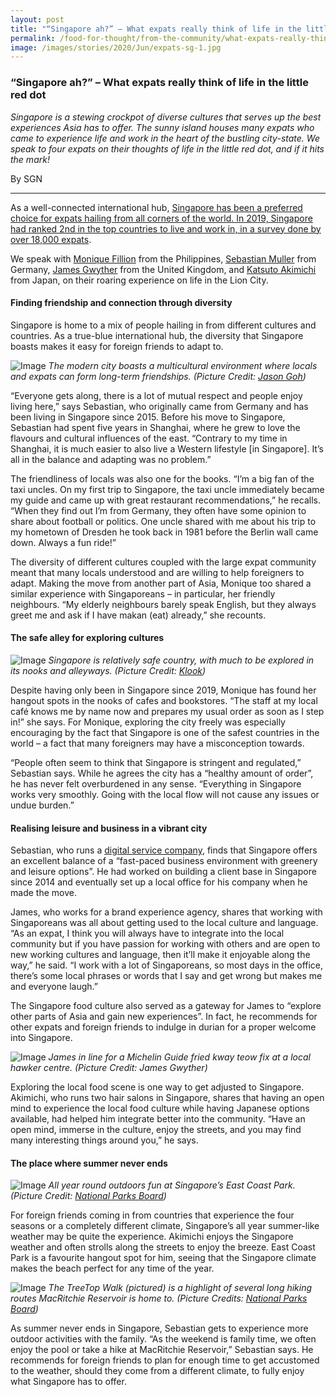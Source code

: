 ```yaml
---
layout: post
title: "“Singapore ah?” – What expats really think of life in the little red dot "
permalink: /food-for-thought/from-the-community/what-expats-really-think-of-life-in-the-little-red-dot
image: /images/stories/2020/Jun/expats-sg-1.jpg
---
```


### “Singapore ah?” – What expats really think of life in the little red dot 

_Singapore is a stewing crockpot of diverse cultures that serves up the best experiences Asia has to offer. The sunny island houses many expats who came to experience life and work in the heart of the bustling city-state. We speak to four expats on their thoughts of life in the little red dot, and if it hits the mark!_

By SGN

<hr>

As a well-connected international hub, [Singapore has been a preferred choice for expats hailing from all corners of the world. In 2019, Singapore had ranked 2nd in the top countries to live and work in, in a survey done by over 18,000 expats](https://www.businessinsider.com/best-countries-to-live-and-work-hsbc-expat-study-2019-7). 

We speak with [Monique Fillion](https://www.linkedin.com/in/monique-fillon/) from the Philippines, [Sebastian Muller](https://www.linkedin.com/in/smueller1512/) from Germany, [James Gwyther](https://www.linkedin.com/in/jsgwyther/) from the United Kingdom, and [Katsuto Akimichi](https://www.instagram.com/katsuto.akimichii/) from Japan, on their roaring experience on life in the Lion City. 

#### Finding friendship and connection through diversity 

Singapore is home to a mix of people hailing in from different cultures and countries. As a true-blue international hub, the diversity that Singapore boasts makes it easy for foreign friends to adapt to. 

![Image](/images/stories/2020/Jun/expats-sg-1.jpg)
_The modern city boasts a multicultural environment where locals and expats can form long-term friendships. (Picture Credit: [Jason Goh](https://pixabay.com/photos/singapore-marina-barrage-254858/))_

“Everyone gets along, there is a lot of mutual respect and people enjoy living here,” says Sebastian, who originally came from Germany and has been living in Singapore since 2015. Before his move to Singapore, Sebastian had spent five years in Shanghai, where he grew to love the flavours and cultural influences of the east. “Contrary to my time in Shanghai, it is much easier to also live a Western lifestyle [in Singapore]. It’s all in the balance and adapting was no problem.” 

The friendliness of locals was also one for the books. “I’m a big fan of the taxi uncles. On my first trip to Singapore, the taxi uncle immediately became my guide and came up with great restaurant recommendations,” he recalls. “When they find out I’m from Germany, they often have some opinion to share about football or politics. One uncle shared with me about his trip to my hometown of Dresden he took back in 1981 before the Berlin wall came down. Always a fun ride!”

The diversity of different cultures coupled with the large expat community meant that many locals understood and are willing to help foreigners to adapt. Making the move from another part of Asia, Monique too shared a similar experience with Singaporeans – in particular, her friendly neighbours. “My elderly neighbours barely speak English, but they always greet me and ask if I have makan (eat) already,” she recounts. 

#### The safe alley for exploring cultures

![Image](/images/stories/2020/Jun/expats-sg-2.jpg)
_Singapore is relatively safe country, with much to be explored in its nooks and alleyways. (Picture Credit: [Klook](https://www.klook.com/blog/must-visit-hot-spots-for-your-haji-lane-adventure/))_

Despite having only been in Singapore since 2019, Monique has found her hangout spots in the nooks of cafes and bookstores. “The staff at my local café knows me by name now and prepares my usual order as soon as I step in!” she says. For Monique, exploring the city freely was especially encouraging by the fact that Singapore is one of the safest countries in the world – a fact that many foreigners may have a misconception towards.

“People often seem to think that Singapore is stringent and regulated,” Sebastian says. While he agrees the city has a “healthy amount of order”, he has never felt overburdened in any sense. “Everything in Singapore works very smoothly. Going with the local flow will not cause any issues or undue burden.” 

#### Realising leisure and business in a vibrant city

Sebastian, who runs a [digital service company](https://minglabs.com/), finds that Singapore offers an excellent balance of a “fast-paced business environment with greenery and leisure options”. He had worked on building a client base in Singapore since 2014 and eventually set up a local office for his company when he made the move.

James, who works for a brand experience agency, shares that working with Singaporeans was all about getting used to the local culture and language. “As an expat, I think you will always have to integrate into the local community but if you have passion for working with others and are open to new working cultures and language, then it’ll make it enjoyable along the way,” he said. “I work with a lot of Singaporeans, so most days in the office, there’s some local phrases or words that I say and get wrong but makes me and everyone laugh.”

The Singapore food culture also served as a gateway for James to “explore other parts of Asia and gain new experiences”. In fact, he recommends for other expats and foreign friends to indulge in durian for a proper welcome into Singapore. 

![Image](/images/stories/2020/Jun/expats-sg-3.jpg)
_James in line for a Michelin Guide fried kway teow fix at a local hawker centre. (Picture Credit: James Gwyther)_

Exploring the local food scene is one way to get adjusted to Singapore. Akimichi, who runs two hair salons in Singapore, shares that having an open mind to experience the local food culture while having Japanese options available, had helped him integrate better into the community. “Have an open mind, immerse in the culture, enjoy the streets, and you may find many interesting things around you,” he says. 

#### The place where summer never ends

![Image](/images/stories/2020/Jun/expats-sg-4.jpg)
_All year round outdoors fun at Singapore’s East Coast Park. (Picture Credit: [National Parks Board](https://www.nparks.gov.sg/gardens-parks-and-nature/parks-and-nature-reserves/east-coast-park))_

For foreign friends coming in from countries that experience the four seasons or a completely different climate, Singapore’s all year summer-like weather may be quite the experience. Akimichi enjoys the Singapore weather and often strolls along the streets to enjoy the breeze. East Coast Park is a favourite hangout spot for him, seeing that the Singapore climate makes the beach perfect for any time of the year.

![Image](/images/stories/2020/Jun/expats-sg-5.jpg)
_The TreeTop Walk (pictured) is a highlight of several long hiking routes MacRitchie Reservoir is home to. (Picture Credits: [National Parks Board](https://www.nparks.gov.sg/gardens-parks-and-nature/parks-and-nature-reserves/central-catchment-nature-reserve/treetop-walk))_

As summer never ends in Singapore, Sebastian gets to experience more outdoor activities with the family. “As the weekend is family time, we often enjoy the pool or take a hike at MacRitchie Reservoir,” Sebastian says. He recommends for foreign friends to plan for enough time to get accustomed to the weather, should they come from a different climate, to fully enjoy what Singapore has to offer.
